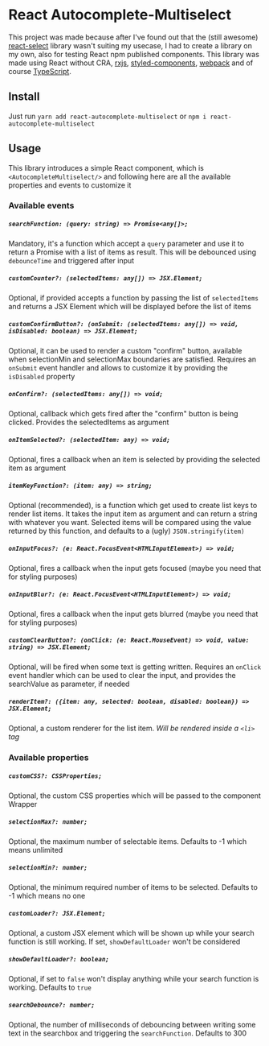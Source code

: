 # React Autocomplete-Multiselect
This project was made because after I've found out that the (still awesome) [react-select](https://react-select.com/) library wasn't suiting my usecase, I had to create a library on my own, also for testing React npm published components. This library was made using React without CRA, [rxjs](https://rxjs.dev/guide/overview), [styled-components](https://styled-components.com/), [webpack](https://webpack.js.org/) and of course [TypeScript](https://www.typescriptlang.org/).

## Install
Just run `yarn add react-autocomplete-multiselect` or `npm i react-autocomplete-multiselect`

## Usage
This library introduces a simple React component, which is `<AutocompleteMultiselect/>` and following here are all the available properties and events to customize it

### Available events

##### `searchFunction: (query: string) => Promise<any[]>;`
Mandatory, it's a function which accept a `query` parameter and use it to return a Promise with a list of items as result. This will be debounced using `debounceTime` and triggered after input

##### `customCounter?: (selectedItems: any[]) => JSX.Element;`
Optional, if provided accepts a function by passing the list of `selectedItems` and returns a JSX Element which will be displayed before the list of items

##### `customConfirmButton?: (onSubmit: (selectedItems: any[]) => void, isDisabled: boolean) => JSX.Element;`
Optional, it can be used to render a custom "confirm" button, available when selectionMin and selectionMax boundaries are satisfied. Requires an `onSubmit` event handler and allows to customize it by providing the `isDisabled` property

##### `onConfirm?: (selectedItems: any[]) => void;`
Optional, callback which gets fired after the "confirm" button is being clicked. Provides the selectedItems as argument

##### `onItemSelected?: (selectedItem: any) => void;`
Optional, fires a callback when an item is selected by providing the selected item as argument

##### `itemKeyFunction?: (item: any) => string;`
Optional (recommended), is a function which get used to create list keys to render list items. It takes the input item as argument and can return a string with whatever you want. Selected items will be compared using the value returned by this function, and defaults to a (ugly) `JSON.stringify(item)`

##### `onInputFocus?: (e: React.FocusEvent<HTMLInputElement>) => void;`
Optional, fires a callback when the input gets focused (maybe you need that for styling purposes)

##### `onInputBlur?: (e: React.FocusEvent<HTMLInputElement>) => void;`
Optional, fires a callback when the input gets blurred (maybe you need that for styling purposes)

##### `customClearButton?: (onClick: (e: React.MouseEvent) => void, value: string) => JSX.Element;`
Optional, will be fired when some text is getting written. Requires an `onClick` event handler which can be used to clear the input, and provides the searchValue as parameter, if needed

##### `renderItem?: ({item: any, selected: boolean, disabled: boolean}) => JSX.Element;`
Optional, a custom renderer for the list item. *Will be rendered inside a `<li>` tag*

### Available properties

##### `customCSS?: CSSProperties;`
Optional, the custom CSS properties which will be passed to the component Wrapper

##### `selectionMax?: number;`
Optional, the maximum number of selectable items. Defaults to -1 which means unlimited

##### `selectionMin?: number;`
Optional, the minimum required number of items to be selected. Defaults to -1 which means no one

##### `customLoader?: JSX.Element;`
Optional, a custom JSX element which will be shown up while your search function is still working. If set, `showDefaultLoader` won't be considered

##### `showDefaultLoader?: boolean;`
Optional, if set to `false` won't display anything while your search function is working. Defaults to `true`

##### `searchDebounce?: number;`
Optional, the number of milliseconds of debouncing between writing some text in the searchbox and triggering the `searchFunction`. Defaults to 300